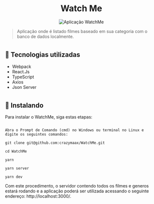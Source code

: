 <h1 align="center">
Watch Me
</h1> 

<div align="center">
<img src="https://user-images.githubusercontent.com/95248203/179774778-58c58b54-0944-49d8-a05b-3c0b8a61bfc2.jpg" alt="Aplicação WatchMe" title="Aplicação WatchMe">
</div>

> Aplicação onde é listado filmes baseado em sua categoria com o banco de dados localmente.

#

## 🧨 Tecnologias utilizadas

- Webpack
- React.Js
- TypeScript
- Axios
- Json Server

#

## 🚀 Instalando

Para instalar o WatchMe, siga estas etapas:

```

Abra o Prompt de Comando (cmd) no Windows ou terminal no Linux e digite os seguintes comandos:

git clone git@github.com:crazymaax/WatchMe.git

cd WatchMe

yarn

yarn server

yarn dev
```
Com este procedimento, o servidor contendo todos os filmes e generos estará rodando e a aplicação poderá ser utilizada acessando o seguinte endereço: http://localhost:3000/.
